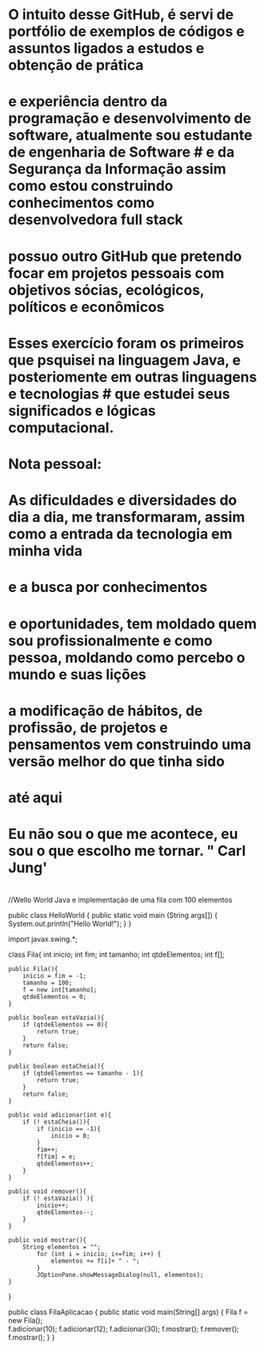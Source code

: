 # O intuito desse GitHub, é servi de portfólio de exemplos de códigos e assuntos ligados a estudos e obtenção de prática
# e experiência dentro da programação e desenvolvimento de software, atualmente sou estudante de engenharia de Software # e da Segurança da Informação assim como estou construindo conhecimentos como desenvolvedora full stack
# possuo outro GitHub que pretendo focar em projetos pessoais com objetivos sócias, ecológicos, políticos e econômicos
# Esses exercício foram os primeiros que psquisei na linguagem Java, e posteriomente em outras linguagens e tecnologias # que estudei seus significados e lógicas computacional.

# Nota pessoal:

# As dificuldades e diversidades do dia a dia, me transformaram, assim como a entrada da tecnologia em minha vida 
# e a busca por conhecimentos
# e oportunidades, tem moldado quem sou profissionalmente e como pessoa, moldando como percebo o mundo e suas lições 
# a modificação de hábitos, de profissão, de projetos e pensamentos vem construindo uma versão melhor do que tinha sido
# até aqui
# 
# Eu não sou o que me acontece, eu sou o que escolho me tornar. " Carl Jung'
#

//Wello World Java e implementação de uma fila com 100 elementos


public class HelloWorld {
 public static void main (String args[]) {
 System.out.println("Hello World!");
 }
}

import javax.swing.*;

class Fila{
    int inicio;
    int fim;
    int tamanho;
    int qtdeElementos;
    int f[];

    public Fila(){
        inicio = fim = -1;
        tamanho = 100;
        f = new int[tamanho];
        qtdeElementos = 0;
    }

    public boolean estaVazia(){
        if (qtdeElementos == 0){
            return true;
        }
        return false;
    }

    public boolean estaCheia(){
        if (qtdeElementos == tamanho - 1){
            return true;
        }
        return false;
    }

    public void adicionar(int e){
        if (! estaCheia()){
            if (inicio == -1){
                inicio = 0;
            }
            fim++;
            f[fim] = e;
            qtdeElementos++;
        }
    }

    public void remover(){
        if (! estaVazia() ){
            inicio++;
            qtdeElementos--;
        }
    }

    public void mostrar(){
        String elementos = "";
            for (int i = inicio; i<=fim; i++) {
                elementos += f[i]+ " - ";
            }
            JOptionPane.showMessageDialog(null, elementos);
    }
}

public class FilaAplicacao {
    public static void main(String[] args) {
        Fila f = new Fila();        
        f.adicionar(10);
        f.adicionar(12);
        f.adicionar(30);
        f.mostrar();
        f.remover();
        f.mostrar();
    }
}
